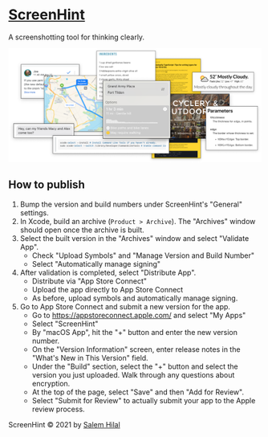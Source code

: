 # [ScreenHint](https://screenhint.com)

A screenshotting tool for thinking clearly.

![A screenshot of a bunch of hints](https://github.com/salemhilal/screenhint-site/blob/main/src/static/img/just-hints.png?raw=true)

## How to publish

1. Bump the version and build numbers under ScreenHint's "General" settings.
2. In Xcode, build an archive (`Product > Archive`). The "Archives" window should open once the archive is built.
3. Select the built version in the "Archives" window and select "Validate App". 
	- Check "Upload Symbols" and "Manage Version and Build Number"
	- Select "Automatically manage signing" 
4. After validation is completed, select "Distribute App".
	- Distribute via "App Store Connect"
	- Upload the app directly to App Store Connect
	- As before, upload symbols and automatically manage signing. 
5. Go to App Store Connect and submit a new version for the app.
	- Go to https://appstoreconnect.apple.com/ and select "My Apps"
	- Select "ScreenHint"
	- By "macOS App", hit the "+" button and enter the new version number.
	- On the "Version Information" screen, enter release notes in the "What's New in This Version" field.
	- Under the "Build" section, select the "+" button and select the version you just uploaded. Walk through any questions about encryption.
	- At the top of the page, select "Save" and then "Add for Review".
	- Select "Submit for Review" to actually submit your app to the Apple review process.



ScreenHint © 2021 by [Salem Hilal](https://salem.io)


